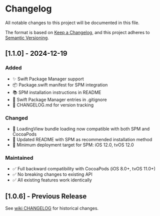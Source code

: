 # Changelog

All notable changes to this project will be documented in this file.

The format is based on [Keep a Changelog](https://keepachangelog.com/en/1.0.0/),
and this project adheres to [Semantic Versioning](https://semver.org/spec/v2.0.0.html).

## [1.1.0] - 2024-12-19

### Added
- ✨ Swift Package Manager support
- 📦 Package.swift manifest for SPM integration
- 📚 SPM installation instructions in README
- 🔧 Swift Package Manager entries in .gitignore
- 📝 CHANGELOG.md for version tracking

### Changed
- 🔧 LoadingView bundle loading now compatible with both SPM and CocoaPods
- 📝 Updated README with SPM as recommended installation method
- 🎯 Minimum deployment target for SPM: iOS 12.0, tvOS 12.0

### Maintained
- ✅ Full backward compatibility with CocoaPods (iOS 8.0+, tvOS 11.0+)
- ✅ No breaking changes to existing API
- ✅ All existing features work identically

## [1.0.6] - Previous Release

See [wiki CHANGELOG](https://github.com/MengTo/Spring/wiki/CHANGELOG) for historical changes.
